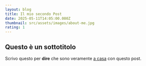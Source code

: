 ```yaml
---
layout: blog
title: Il mio secondo Post
date: 2025-05-11T14:05:00.000Z
thumbnail: src/assets/images/about-me.jpg
rating: 1
---
```


## Questo è un sottotitolo

Scrivo questo per **dire** che sono veramente [a casa](/) con questo post.
